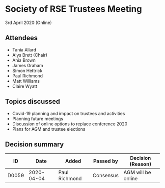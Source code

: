 # Society of RSE Trustees Meeting

3rd April 2020 (Online)

## Attendees

   - Tania Allard
   - Alys Brett (Chair)
   - Ania Brown
   - James Graham
   - Simon Hettrick
   - Paul Richmond
   - Matt Williams
   - Claire Wyatt

## Topics discussed

   - Covid-19 planning and impact on trustees and activities
   - Planning future meetings
   - Discussion of online options to replace conference 2020
   - Plans for AGM and trustee elections

## Decision summary

| ID  | Date       | Added       | Passed by | Decision (Reason)                                                                                                                                                                                                          |
|-----|------------|-------------|-----------|----------------------------------------------------------------------------------------------------------------------------------------------------------------------------------------------------------------------------|
| D0059 | 2020-04-04 | Paul Richmond   | Consensus | AGM will be online |
